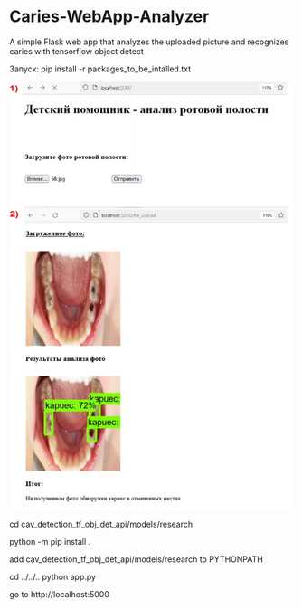# Caries-WebApp-Analyzer
A simple Flask web app that analyzes the uploaded picture and recognizes caries with tensorflow object detect

Запуск:
pip install -r packages_to_be_intalled.txt

![Screenshot](example.png)

cd cav_detection_tf_obj_det_api/models/research

python -m pip install .

add cav_detection_tf_obj_det_api/models/research to PYTHONPATH

cd ../../..
python app.py

go to http://localhost:5000
